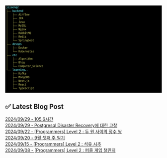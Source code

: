 ![image](./image/231205.png)

## ✅ Latest Blog Post

[2024/09/29 - 105.6시간](http://blog.naver.com/ds4ouj/223600904477?fromRss=true&trackingCode=rss) <br/>
[2024/09/29 - Postgresql Disaster Recovery에 대한 고찰](http://blog.naver.com/ds4ouj/223600578351?fromRss=true&trackingCode=rss) <br/>
[2024/09/22 - [Programmers] Level 2 : 두 원 사이의 정수 쌍](http://blog.naver.com/ds4ouj/223592326913?fromRss=true&trackingCode=rss) <br/>
[2024/09/20 - 9월 셋째 주 일기](http://blog.naver.com/ds4ouj/223589724073?fromRss=true&trackingCode=rss) <br/>
[2024/09/15 - [Programmers] Level 2 : 석유 시추](http://blog.naver.com/ds4ouj/223585264908?fromRss=true&trackingCode=rss) <br/>
[2024/09/08 - [Programmers] Level 2 : 퍼즐 게임 챌린지](http://blog.naver.com/ds4ouj/223576363677?fromRss=true&trackingCode=rss) <br/>
